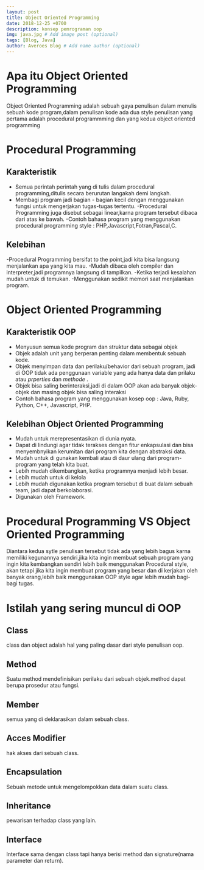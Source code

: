 ```yaml
---
layout: post
title: Object Oriented Programming
date: 2018-12-25 +0700
description: konsep pemrograman oop
img: java.jpg # Add image post (optional)
tags: [Blog, Java]
author: Averoes Blog # Add name author (optional)
---
```


# Apa itu Object Oriented Programming

Object Oriented Programming adalah sebuah gaya penulisan dalam menulis sebuah kode program,dalam penulisan kode ada dua style penulisan yang pertama adalah procedural programmming dan yang kedua object oriented programming

# Procedural Programming

## Karakteristik
- Semua perintah perintah yang di tulis dalam procedural programming,ditulis secara berurutan langakah demi langkah.
- Membagi program jadi bagian - bagian kecil dengan menggunakan fungsi untuk mengerjakan tugas-tugas tertentu.
-Procedural Programming juga disebut sebagai linear,karna program tersebut dibaca dari atas ke bawah.
-Contoh bahasa program yang menggunakan procedural programming style : PHP,Javascript,Fotran,Pascal,C.

## Kelebihan
-Procedural Programming bersifat to the point,jadi kita bisa langsung menjalankan apa yang kita mau.
-Mudah dibaca oleh compiler dan interpreter,jadi programnya langsung di tampilkan.
-Ketika terjadi kesalahan mudah untuk di temukan.
-Menggunakan sedikit memori saat menjalankan program.

# Object Oriented Programming

## Karakteristik OOP

- Menyusun semua kode program dan struktur data sebagai objek
- Objek adalah unit yang berperan penting dalam membentuk sebuah kode.
- Objek menyimpan data dan perilaku/behavior dari sebuah program, jadi di OOP tidak ada penggunaan variable yang ada hanya data dan prilaku atau *prperties* dan *methode* . 
- Objek bisa saling berinteraksi,jadi di dalam OOP akan ada banyak objek-objek dan masing objek bisa saling interaksi
- Contoh bahasa program yang menggunakan kosep oop : Java, Ruby, Python, C++, Javascript, PHP.

## Kelebihan Object Oriented Programming

- Mudah untuk merepresentasikan di dunia nyata.
- Dapat di lindungi agar tidak terakses dengan fitur enkapsulasi dan bisa menyembnyikan kerumitan dari program kita dengan abstraksi data.
- Mudah untuk di gunakan kembali atau di daur ulang dari program-program yang telah kita buat.
- Lebih mudah dikembangkan, ketika programnya menjadi lebih besar.
- Lebih mudah untuk di kelola
- Lebih mudah digunakan ketika program tersebut di buat dalam sebuah team, jadi dapat berkolaborasi.
- Digunakan oleh Framework.

# Procedural Programming VS Object Oriented Programming

Diantara kedua sytle penulisan tersebut tidak ada yang lebih bagus karna memiliki kegunannya sendiri,jika kita ingin membuat sebuah program yang ingin kita kembangkan sendiri lebih baik menggunakan Procedural style, akan tetapi jika kita ingin membuat program yang besar dan di kerjakan oleh banyak orang,lebih baik menggunakan OOP style agar lebih mudah bagi-bagi tugas.

# Istilah yang sering muncul di OOP

## Class
class dan object adalah hal yang paling dasar dari style penulisan oop.

## Method
Suatu method mendefinisikan perilaku dari sebuah objek.method dapat berupa prosedur atau fungsi.

## Member 
semua yang di deklarasikan dalam sebuah class.

## Acces Modifier
hak akses dari sebuah class.

## Encapsulation 
Sebuah metode untuk mengelompokkan data dalam suatu class.

## Inheritance
pewarisan terhadap class yang lain.

## Interface
Interface sama dengan class tapi hanya berisi method dan signature(nama parameter dan return). 